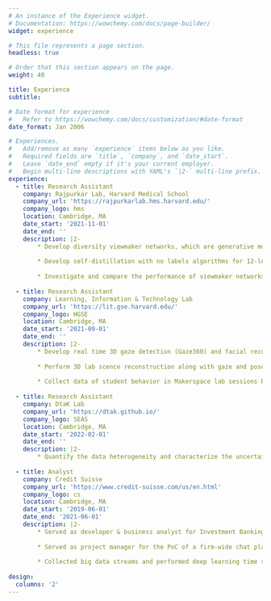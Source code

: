 ```yaml
---
# An instance of the Experience widget.
# Documentation: https://wowchemy.com/docs/page-builder/
widget: experience

# This file represents a page section.
headless: true

# Order that this section appears on the page.
weight: 40

title: Experience
subtitle:

# Date format for experience
#   Refer to https://wowchemy.com/docs/customization/#date-format
date_format: Jan 2006

# Experiences.
#   Add/remove as many `experience` items below as you like.
#   Required fields are `title`, `company`, and `date_start`.
#   Leave `date_end` empty if it's your current employer.
#   Begin multi-line descriptions with YAML's `|2-` multi-line prefix.
experience:
  - title: Research Assistant
    company: Rajpurkar Lab, Harvard Medical School
    company_url: 'https://rajpurkarlab.hms.harvard.edu/'
    company_logo: hms
    location: Cambridge, MA
    date_start: '2021-11-01'
    date_end: ''
    description: |2-
        * Develop diversity viewmaker networks, which are generative models with stochastic boundaries for data augmentations, via Pytorch Lightning, to adversarially         auto learn and generate augmentations on 12-lead electrocardiogram (ECG) sensor data for self-supervised learning tasks, so as to reduce the rigorous trial and         error by human experts. 
    
        * Develop self-distillation with no labels algorithms for 12-lead ECG data using Convolutional Neural Networks and Vision Transformers. 
    
        * Investigate and compare the performance of viewmaker networks to those of other previous contrastive methods, in particular whether viewmaker networks                 learned views that are medically sensible, and whether they are more robust to corruptions commonly observed in ECG data collection settings.
        
  - title: Research Assistant
    company: Learning, Information & Technology Lab
    company_url: 'https://lit.gse.harvard.edu/'
    company_logo: HGSE
    location: Cambridge, MA
    date_start: '2021-09-01'
    date_end: ''
    description: |2-
        * Develop real time 3D gaze detection (Gaze360) and facial recognition algorithms via Pytorch for Harvard Makerspace, reconstruct gaze predictions in a 3D             space, and integrate the tracking system into the Multimodal learning analytics cloud data pipeline
    
        * Perform 3D lab scence reconstruction along with gaze and pose data into a simulated 3D point clouds environment.
    
        * Collect data of student behavior in Makerspace lab sessions by leveraging the Multimodal learning analytics pipeline, and perform analysis to understand             social learning aspects like collaboration and student attention.
        
  - title: Research Assistant
    company: DtaK Lab
    company_url: 'https://dtak.github.io/'
    company_logo: SEAS
    location: Cambridge, MA
    date_start: '2022-02-01'
    date_end: ''
    description: |2-
        * Quantify the data heterogeneity and characterize the uncertainty in large, heterogeneous data collected by Boston IVF Clinic using bayesian machine learning         networks.
 
  - title: Analyst
    company: Credit Suisse
    company_url: 'https://www.credit-suisse.com/us/en.html'
    company_logo: cs
    location: Cambridge, MA
    date_start: '2019-06-01'
    date_end: '2021-06-01'
    description: |2-
        * Served as developer & business analyst for Investment Banking Division, building Airflow automated data ETL pipelines and constructing a centralized Azure         cloud data platform for bonds and credit default swaps. 
      
        * Served as project manager for the PoC of a firm-wide chat platform that leverages NLP to assist sales & trading team to a competitive edge. 
       
        * Collected big data streams and performed deep learning time series predictions on stock trends.
   
design:
  columns: '2'
---
```

